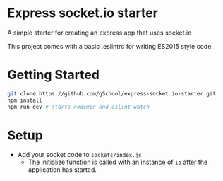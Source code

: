 # Express socket.io starter

A simple starter for creating an express app that uses socket.io

This project comes with a basic .eslintrc for writing ES2015 style code.

# Getting Started

```sh
git clone https://github.com/gSchool/express-socket.io-starter.git
npm install
npm run dev # starts nodemon and eslint-watch
```

# Setup

* Add your socket code to `sockets/index.js`
  * The initialize function is called with an instance of `io` after the application has started.
